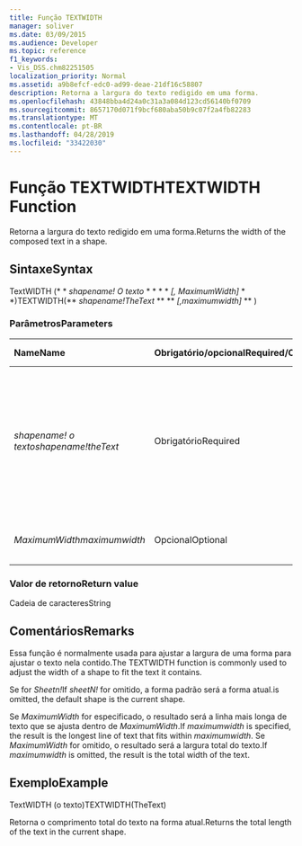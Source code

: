 ```yaml
---
title: Função TEXTWIDTH
manager: soliver
ms.date: 03/09/2015
ms.audience: Developer
ms.topic: reference
f1_keywords:
- Vis_DSS.chm82251505
localization_priority: Normal
ms.assetid: a9b8efcf-edc0-ad99-deae-21df16c58807
description: Retorna a largura do texto redigido em uma forma.
ms.openlocfilehash: 43848bba4d24a0c31a3a084d123cd56140bf0709
ms.sourcegitcommit: 8657170d071f9bcf680aba50b9c07f2a4fb82283
ms.translationtype: MT
ms.contentlocale: pt-BR
ms.lasthandoff: 04/28/2019
ms.locfileid: "33422030"
---
```

# <a name="textwidth-function"></a><span data-ttu-id="3e3df-103">Função TEXTWIDTH</span><span class="sxs-lookup"><span data-stu-id="3e3df-103">TEXTWIDTH Function</span></span>

<span data-ttu-id="3e3df-104">Retorna a largura do texto redigido em uma forma.</span><span class="sxs-lookup"><span data-stu-id="3e3df-104">Returns the width of the composed text in a shape.</span></span> 
  
## <a name="syntax"></a><span data-ttu-id="3e3df-105">Sintaxe</span><span class="sxs-lookup"><span data-stu-id="3e3df-105">Syntax</span></span>

<span data-ttu-id="3e3df-106">TextWIDTH (\* \* *shapename! O texto* \* \* \* \* *[, MaximumWidth]* \* \*)</span><span class="sxs-lookup"><span data-stu-id="3e3df-106">TEXTWIDTH(\*\* *shapename!TheText* \*\* \*\* *[,maximumwidth]* \*\* )</span></span> 
  
### <a name="parameters"></a><span data-ttu-id="3e3df-107">Parâmetros</span><span class="sxs-lookup"><span data-stu-id="3e3df-107">Parameters</span></span>

|<span data-ttu-id="3e3df-108">**Name**</span><span class="sxs-lookup"><span data-stu-id="3e3df-108">**Name**</span></span>|<span data-ttu-id="3e3df-109">**Obrigatório/opcional**</span><span class="sxs-lookup"><span data-stu-id="3e3df-109">**Required/Optional**</span></span>|<span data-ttu-id="3e3df-110">**Tipo de dados**</span><span class="sxs-lookup"><span data-stu-id="3e3df-110">**Data Type**</span></span>|<span data-ttu-id="3e3df-111">**Descrição**</span><span class="sxs-lookup"><span data-stu-id="3e3df-111">**Description**</span></span>|
|:-----|:-----|:-----|:-----|
| <span data-ttu-id="3e3df-112">_shapename! o texto_</span><span class="sxs-lookup"><span data-stu-id="3e3df-112">_shapename!theText_</span></span> <br/> |<span data-ttu-id="3e3df-113">Obrigatório</span><span class="sxs-lookup"><span data-stu-id="3e3df-113">Required</span></span>  <br/> |<span data-ttu-id="3e3df-114">**Cadeia de caracteres**</span><span class="sxs-lookup"><span data-stu-id="3e3df-114">**String**</span></span> <br/> |<span data-ttu-id="3e3df-115">Uma referência à célula chamada TheText na forma de destino.</span><span class="sxs-lookup"><span data-stu-id="3e3df-115">A reference to the cell named TheText in the target shape.</span></span>  <span data-ttu-id="3e3df-116">_shapename!_</span><span class="sxs-lookup"><span data-stu-id="3e3df-116">_shapename!_</span></span> <span data-ttu-id="3e3df-117">é o nome da forma da qual você deseja recuperar o texto.</span><span class="sxs-lookup"><span data-stu-id="3e3df-117">is the name of the shape from which you want to retrieve the text.</span></span>  <br/> |
| <span data-ttu-id="3e3df-118">_MaximumWidth_</span><span class="sxs-lookup"><span data-stu-id="3e3df-118">_maximumwidth_</span></span> <br/> |<span data-ttu-id="3e3df-119">Opcional</span><span class="sxs-lookup"><span data-stu-id="3e3df-119">Optional</span></span>  <br/> |<span data-ttu-id="3e3df-120">**Numérica**</span><span class="sxs-lookup"><span data-stu-id="3e3df-120">**Numeric**</span></span> <br/> |<span data-ttu-id="3e3df-121">A largura máxima de um bloco de texto.</span><span class="sxs-lookup"><span data-stu-id="3e3df-121">The maximum width of the text block.</span></span>  <br/> |
   
### <a name="return-value"></a><span data-ttu-id="3e3df-122">Valor de retorno</span><span class="sxs-lookup"><span data-stu-id="3e3df-122">Return value</span></span>

<span data-ttu-id="3e3df-123">Cadeia de caracteres</span><span class="sxs-lookup"><span data-stu-id="3e3df-123">String</span></span>
  
## <a name="remarks"></a><span data-ttu-id="3e3df-124">Comentários</span><span class="sxs-lookup"><span data-stu-id="3e3df-124">Remarks</span></span>

<span data-ttu-id="3e3df-125">Essa função é normalmente usada para ajustar a largura de uma forma para ajustar o texto nela contido.</span><span class="sxs-lookup"><span data-stu-id="3e3df-125">The TEXTWIDTH function is commonly used to adjust the width of a shape to fit the text it contains.</span></span>
  
<span data-ttu-id="3e3df-126">Se for _Sheetn!_</span><span class="sxs-lookup"><span data-stu-id="3e3df-126">If  _sheetN!_</span></span> <span data-ttu-id="3e3df-127">for omitido, a forma padrão será a forma atual.</span><span class="sxs-lookup"><span data-stu-id="3e3df-127">is omitted, the default shape is the current shape.</span></span> 
  
<span data-ttu-id="3e3df-128">Se _MaximumWidth_ for especificado, o resultado será a linha mais longa de texto que se ajusta dentro de _MaximumWidth_.</span><span class="sxs-lookup"><span data-stu-id="3e3df-128">If  _maximumwidth_ is specified, the result is the longest line of text that fits within  _maximumwidth_.</span></span> <span data-ttu-id="3e3df-129">Se _MaximumWidth_ for omitido, o resultado será a largura total do texto.</span><span class="sxs-lookup"><span data-stu-id="3e3df-129">If  _maximumwidth_ is omitted, the result is the total width of the text.</span></span> 
  
## <a name="example"></a><span data-ttu-id="3e3df-130">Exemplo</span><span class="sxs-lookup"><span data-stu-id="3e3df-130">Example</span></span>

<span data-ttu-id="3e3df-131">TextWIDTH (o texto)</span><span class="sxs-lookup"><span data-stu-id="3e3df-131">TEXTWIDTH(TheText)</span></span> 
  
<span data-ttu-id="3e3df-132">Retorna o comprimento total do texto na forma atual.</span><span class="sxs-lookup"><span data-stu-id="3e3df-132">Returns the total length of the text in the current shape.</span></span> 
  

